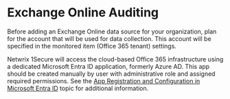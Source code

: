 # Exchange Online Auditing

Before adding an Exchange Online data source for your organization, plan for the account that will be used for data collection. This account will be specified in the monitored item (Office 365 tenant) settings.

Netwrix 1Secure will access the cloud-based Office 365 infrastructure using a dedicated Microsoft Entra ID application, formerly Azure AD. This app should be created manually by user with administrative role and assigned required permissions. See the [App Registration and Configuration in Microsoft Entra ID](/docs/1secure/1secure/configuration/entraid/registerconfig.md) topic for additional information.
